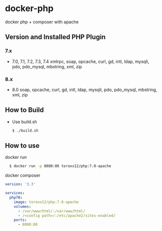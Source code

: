 # docker-php

docker php + composer with apache

## Version and Installed PHP Plugin

### 7.x

- 7.0, 7.1, 7.2, 7.3, 7.4
  xmlrpc, soap, opcache, curl, gd, intl, ldap, mysqli, pdo, pdo_mysql, mbstring, xml, zip

### 8.x

- 8.0
  soap, opcache, curl, gd, intl, ldap, mysqli, pdo, pdo_mysql, mbstring, xml, zip

## How to Build

- Use build.sh

  ```bash
  $ ./build.sh
  ```

## How to use

docker run

```bash
  $ docker run -p 8080:80 toroxx12/php:7.0-apache

```

docker composer

```yaml
version: '3.3'

services:
  php70:
    image: toroxx12/php:7.0-apache
    volumes:
      - /var/www/html/:/var/www/html/
      - /<config path>/:/etc/apache2/sites-enabled/
    ports:
      - 8080:80
```
